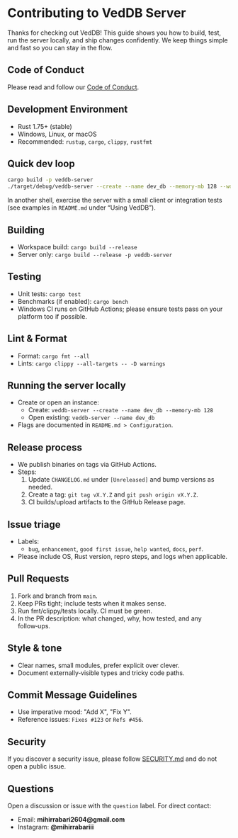 # Contributing to VedDB Server

Thanks for checking out VedDB! This guide shows you how to build, test, run the server locally, and ship changes confidently. We keep things simple and fast so you can stay in the flow.

## Code of Conduct

Please read and follow our [Code of Conduct](CODE_OF_CONDUCT.md).

## Development Environment

- Rust 1.75+ (stable)
- Windows, Linux, or macOS
- Recommended: `rustup`, `cargo`, `clippy`, `rustfmt`

## Quick dev loop

```sh
cargo build -p veddb-server
./target/debug/veddb-server --create --name dev_db --memory-mb 128 --workers 4 --port 50051 --debug
```

In another shell, exercise the server with a small client or integration tests (see examples in `README.md` under “Using VedDB”).

## Building

- Workspace build: `cargo build --release`
- Server only: `cargo build --release -p veddb-server`

## Testing

- Unit tests: `cargo test`
- Benchmarks (if enabled): `cargo bench`
- Windows CI runs on GitHub Actions; please ensure tests pass on your platform too if possible.

## Lint & Format

- Format: `cargo fmt --all`
- Lints: `cargo clippy --all-targets -- -D warnings`

## Running the server locally

- Create or open an instance:
  - Create: `veddb-server --create --name dev_db --memory-mb 128`
  - Open existing: `veddb-server --name dev_db`
- Flags are documented in `README.md > Configuration`.

## Release process

- We publish binaries on tags via GitHub Actions.
- Steps:
  1. Update `CHANGELOG.md` under `[Unreleased]` and bump versions as needed.
  2. Create a tag: `git tag vX.Y.Z` and `git push origin vX.Y.Z`.
  3. CI builds/upload artifacts to the GitHub Release page.

## Issue triage

- Labels:
  - `bug`, `enhancement`, `good first issue`, `help wanted`, `docs`, `perf`.
- Please include OS, Rust version, repro steps, and logs when applicable.

## Pull Requests

1. Fork and branch from `main`.
2. Keep PRs tight; include tests when it makes sense.
3. Run fmt/clippy/tests locally. CI must be green.
4. In the PR description: what changed, why, how tested, and any follow‑ups.

## Style & tone

- Clear names, small modules, prefer explicit over clever.
- Document externally‑visible types and tricky code paths.

## Commit Message Guidelines

- Use imperative mood: "Add X", "Fix Y".
- Reference issues: `Fixes #123` or `Refs #456`.

## Security

If you discover a security issue, please follow [SECURITY.md](SECURITY.md) and do not open a public issue.

## Questions

Open a discussion or issue with the `question` label. For direct contact:

- Email: __mihirrabari2604@gmail.com__
- Instagram: __@mihirrabariii__
